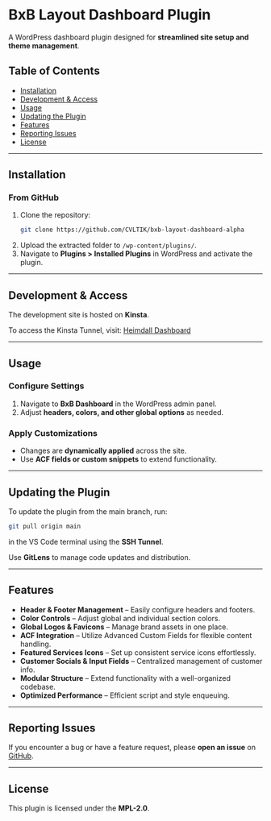 # BxB Layout Dashboard Plugin

A WordPress dashboard plugin designed for **streamlined site setup and theme management**.

## Table of Contents

* [Installation](#installation)
* [Development & Access](#development--access)
* [Usage](#usage)
* [Updating the Plugin](#updating-the-plugin)
* [Features](#features)
* [Reporting Issues](#reporting-issues)
* [License](#license)

---

<a name="installation"></a>
## Installation

### From GitHub

1. Clone the repository:
   ```sh
   git clone https://github.com/CVLTIK/bxb-layout-dashboard-alpha
   ```
2. Upload the extracted folder to `/wp-content/plugins/`.
3. Navigate to **Plugins > Installed Plugins** in WordPress and activate the plugin.

---

<a name="development--access"></a>
## Development & Access

The development site is hosted on **Kinsta**.

To access the Kinsta Tunnel, visit:
[Heimdall Dashboard](https://my.kinsta.com/sites/details/4a83a403-56dd-430c-81d5-f3985a180ea4/03d0928d-4ed1-432c-a63c-c0e70925f05f?idCompany=8e1ab945-725e-425f-8819-f55d846b58a3)

---

<a name="usage"></a>
## Usage

### Configure Settings

1. Navigate to **BxB Dashboard** in the WordPress admin panel.
2. Adjust **headers, colors, and other global options** as needed.

### Apply Customizations

* Changes are **dynamically applied** across the site.
* Use **ACF fields or custom snippets** to extend functionality.

---

<a name="updating-the-plugin"></a>
## Updating the Plugin

To update the plugin from the main branch, run:

```sh
git pull origin main
```

in the VS Code terminal using the **SSH Tunnel**.

Use **GitLens** to manage code updates and distribution.

---

<a name="features"></a>
## Features

* **Header & Footer Management** – Easily configure headers and footers.
* **Color Controls** – Adjust global and individual section colors.
* **Global Logos & Favicons** – Manage brand assets in one place.
* **ACF Integration** – Utilize Advanced Custom Fields for flexible content handling.
* **Featured Services Icons** – Set up consistent service icons effortlessly.
* **Customer Socials & Input Fields** – Centralized management of customer info.
* **Modular Structure** – Extend functionality with a well-organized codebase.
* **Optimized Performance** – Efficient script and style enqueuing.

---

<a name="reporting-issues"></a>
## Reporting Issues

If you encounter a bug or have a feature request, please **open an issue** on [GitHub](https://github.com/CVLTIK/bxb-layout-dashboard-alpha/issues).

---

<a name="license"></a>
## License

This plugin is licensed under the **MPL-2.0**.